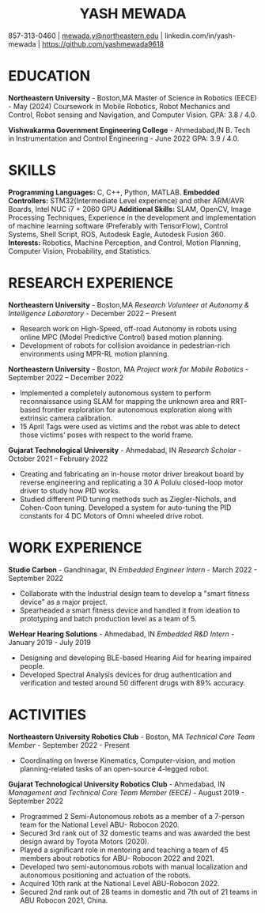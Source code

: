 # <div align="center">YASH MEWADA</div>

857-313-0460 | [mewada.y@northeastern.edu](mailto:mewada.y@northeastern.edu) | linkedin.com/in/yash-mewada | https://github.com/yashmewada9618

# EDUCATION
**Northeastern University** - Boston,MA
Master of Science in Robotics (EECE) - May (2024)
Coursework in Mobile Robotics, Robot Mechanics and Control, Robot sensing and Navigation, and Computer Vision.
GPA: 3.8 / 4.0.

**Vishwakarma Government Engineering College** - Ahmedabad,IN
B. Tech in Instrumentation and Control Engineering - June 2022
GPA: 3.9 / 4.0.

# SKILLS

**Programming Languages:** C, C++, Python, MATLAB.
**Embedded Controllers:** STM32(Intermediate Level experience) and other ARM/AVR Boards, Intel NUC i7 + 2060 GPU
**Additional Skills:** SLAM, OpenCV, Image Processing Techniques, Experience in the development and implementation of machine learning software (Preferably with TensorFlow), Control Systems, Shell Script, ROS, Autodesk Eagle, Autodesk Fusion 360.
**Interests:** Robotics, Machine Perception, and Control, Motion Planning, Computer Vision, Probability, and Statistics.

# RESEARCH EXPERIENCE

**Northeastern University** - Boston,MA
*Research Volunteer at Autonomy & Intelligence Laboratory* - December 2022 – Present
* Research work on High-Speed, off-road Autonomy in robots using online MPC (Model Predictive Control) based motion planning.
* Development of robots for collision avoidance in pedestrian-rich environments using MPR-RL motion planning.

**Northeastern University** -  Boston, MA
*Project work for Mobile Robotics* -  September 2022 – December 2022
* Implemented a completely autonomous system to perform reconnaissance using SLAM for mapping the unknown area and RRT-based frontier exploration for autonomous exploration along with extrinsic camera calibration.
* 15 April Tags were used as victims and the robot was able to detect those victims’ poses with respect to the world frame.

**Gujarat Technological University** -  Ahmedabad, IN
*Research Scholar*  - October 2021 – February 2022
* Creating and fabricating an in-house motor driver breakout board by reverse engineering and replicating a 30 A Polulu closed-loop motor driver to study how PID works.
* Studied different PID tuning methods such as Ziegler-Nichols, and Cohen-Coon tuning. Developed a system for auto-tuning the PID constants for 4 DC Motors of Omni wheeled drive robot.

# WORK EXPERIENCE
**Studio Carbon** - Gandhinagar, IN
*Embedded Engineer Intern* -  March 2022 - September 2022
* Collaborate with the Industrial design team to develop a "smart fitness device" as a major project.
* Spearheaded a smart fitness device and handled it from ideation to prototyping and batch production level as a team of 5.

**WeHear Hearing Solutions** -  Ahmedabad, IN
*Embedded R&D Intern*  - January 2019 - July 2019
* Designing and developing BLE-based Hearing Aid for hearing impaired people.
* Developed Spectral Analysis devices for drug authentication and verification and tested around 50 different drugs with 89% accuracy.

# ACTIVITIES
**Northeastern University Robotics Club** -  Boston, MA
*Technical Core Team Member* -  September 2022 - Present
* Coordinating on Inverse Kinematics, Computer-vision, and motion planning-related tasks of an open-source 4-legged robot.

**Gujarat Technological University Robotics Club** -  Ahmedabad, IN
*Management and Technical Core Team Member (EECE)* -  August 2019 - September 2022
* Programmed 2 Semi-Autonomous robots as a member of a 7-person team for the National Level ABU- Robocon 2020.
* Secured 3rd rank out of 32 domestic teams and was awarded the best design award by Toyota Motors (2020).
* Played a significant role in mentoring and teaching a team of 45 members about robotics for ABU- Robocon 2022 and 2021.
* Developed two semi-autonomous robots with manual localization and autonomous positioning and actuation of the robots.
* Acquired 10th rank at the National Level ABU-Robocon 2022.
* Secured 2nd rank out of 28 teams in domestic and 7th out of 21 teams in ABU Robocon 2021, China.

